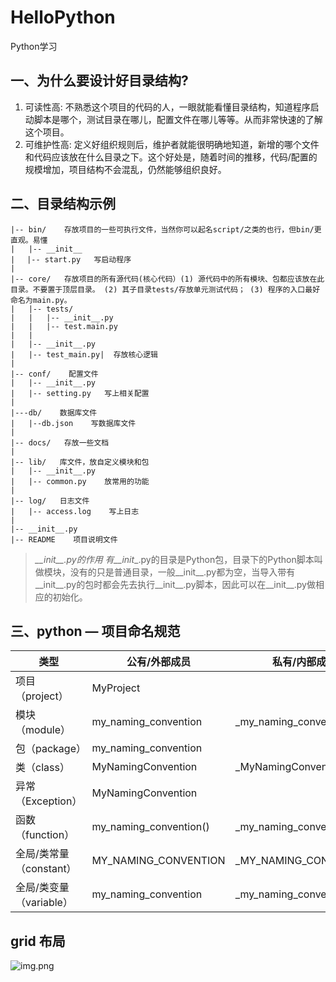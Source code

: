 # HelloPython
Python学习

## 一、为什么要设计好目录结构?  
1. 可读性高: 不熟悉这个项目的代码的人，一眼就能看懂目录结构，知道程序启动脚本是哪个，测试目录在哪儿，配置文件在哪儿等等。从而非常快速的了解这个项目。
2. 可维护性高: 定义好组织规则后，维护者就能很明确地知道，新增的哪个文件和代码应该放在什么目录之下。这个好处是，随着时间的推移，代码/配置的规模增加，项目结构不会混乱，仍然能够组织良好。

## 二、目录结构示例
```angular2html
|-- bin/    存放项目的一些可执行文件，当然你可以起名script/之类的也行，但bin/更直观。易懂  
|   |-- __init__  
|　 |-- start.py   写启动程序  
|  
|-- core/   存放项目的所有源代码(核心代码）(1) 源代码中的所有模块、包都应该放在此目录。不要置于顶层目录。 (2) 其子目录tests/存放单元测试代码； (3) 程序的入口最好命名为main.py。
|   |-- tests/   
|   |   |-- __init__.py
|   |   |-- test.main.py  
|   |
|   |-- __init__.py
|   |-- test_main.py|  存放核心逻辑  
|
|-- conf/    配置文件
|   |-- __init__.py
|   |-- setting.py   写上相关配置
|
|---db/    数据库文件
|   |--db.json    写数据库文件
|   
|-- docs/   存放一些文档
|   
|-- lib/   库文件，放自定义模块和包
|   |-- __init__.py
|   |-- common.py    放常用的功能
|
|-- log/   日志文件
|   |-- access.log    写上日志
|
|-- __init__.py
|-- README    项目说明文件
```
> _\_\_init\_\_.py的作用
有__init__.py的目录是Python包，目录下的Python脚本叫做模块，没有的只是普通目录，一般__init__.py都为空，当导入带有__init__.py的包时都会先去执行__init__.py脚本，因此可以在__init__.py做相应的初始化。

## 三、python — 项目命名规范
|类型 |	公有/外部成员 |	私有/内部成员 |
|  ----  | ----  |  ----  |
|项目（project）|	MyProject | |	
|模块（module）|	my_naming_convention |	_my_naming_convention|
|包（package）|	my_naming_convention |	|
|类（class）|	MyNamingConvention |	_MyNamingConvention|
|异常（Exception）|	MyNamingConvention	| |
|函数（function）|	my_naming_convention() |	_my_naming_convention()|
|全局/类常量（constant）|	MY_NAMING_CONVENTION |	_MY_NAMING_CONVENTION|
|全局/类变量（variable）|	my_naming_convention |	_my_naming_convention|

## grid 布局
![img.png](img/sticky.png)
